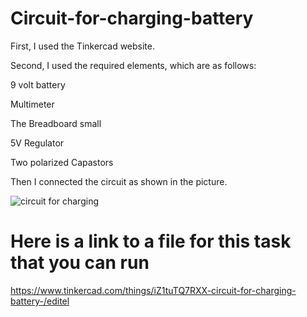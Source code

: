 # Circuit-for-charging-battery
First, I used the Tinkercad website.

Second, I used the required elements, which are as follows:

9 volt battery

Multimeter

The Breadboard small

5V Regulator 

Two polarized Capastors

Then I connected the circuit as shown in the picture.

![circuit for charging](https://user-images.githubusercontent.com/85841913/123853327-01603900-d926-11eb-94d2-b8fbc771bd3d.PNG)



# Here is a link to a file for this task that you can run
https://www.tinkercad.com/things/iZ1tuTQ7RXX-circuit-for-charging-battery-/editel
